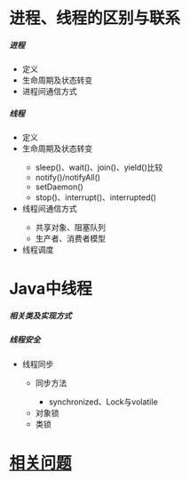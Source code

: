 <h1>进程、线程的区别与联系</h1>
<h5>进程</h5>
<ul>
	<li>定义</li>
	<li>生命周期及状态转变</li>
	<li>进程间通信方式</li>
</ul>
<h5>线程</h5>
<ul>
	<li>定义</li>
	<li>生命周期及状态转变</li>
	<ul>
		<li>sleep()、wait()、join()、yield()比较</li>
		<li>notify()/notifyAll()</li>
		<li>setDaemon()</li>
		<li>stop()、interrupt()、interrupted()</li>
	</ul>
	<li>线程间通信方式</li>
	<ul>
		<li>共享对象、阻塞队列</li>
		<li>生产者、消费者模型</li>
	</ul>
	<li>线程调度</li>
</ul>
<h1>Java中线程</h1>
<h5>相关类及实现方式</h5>
<h5>线程安全</h5>
<ul>
	<li>线程同步</li>
	<ul>
		<li>同步方法</li>
		<ul>
			<li>synchronized、Lock与volatile</li>
		</ul>
		<li>对象锁</li>
		<li>类锁</li>
	</ul>
</ul>
<h1><a href="https://blog.csdn.net/u011163372/article/details/73995897/">相关问题</a></h1>
